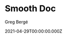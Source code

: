 ---
title: Smooth Doc
github: https://github.com/gregberge/smooth-doc
demo: https://smooth-doc.com/
license: MIT
author: Greg Bergé
author_link: ''
author_twitter: neoziro
date: 2021-04-29T00:00:00.000Z
ssg:
  - Gatsby
cms: null
css: null
category:
  - Documentation
description: Ready to use documentation theme for Gatsby.
draft: true
publish_date: '2018-11-30T09:20:27Z'
update_date: '2022-01-30T18:28:43Z'
github_star: 233
github_fork: 51
---